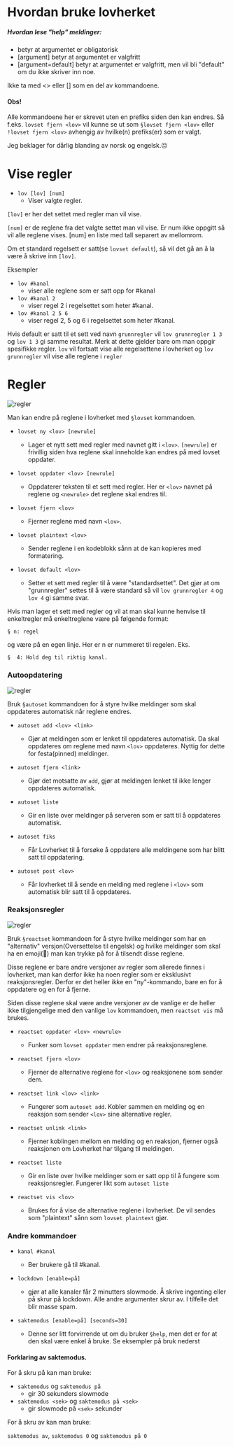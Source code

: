 
# Hvordan bruke lovherket


##### Hvordan lese "help" meldinger:

- <argument> betyr at argumentet er obligatorisk
- [argument] betyr at argumentet er valgfritt
- [argument=default] betyr at argumentet er valgfritt, men vil bli "default" om du ikke skriver inn noe.

Ikke ta med <> eller [] som en del av kommandoene.

#### Obs! 
Alle kommandoene her er skrevet uten en prefiks siden den kan endres. Så f.eks. `lovset fjern <lov>` vil kunne se ut som `§lovset fjern <lov>` eller `!lovset fjern <lov>` avhengig av hvilke(n) prefiks(er) som er valgt.

Jeg beklager for dårlig blanding av norsk og engelsk.😐

# Vise regler

- `lov [lov] [num]`
  - Viser valgte regler.

`[lov]` er her det settet med regler man vil vise.

`[num]` er de reglene fra det valgte settet man vil vise. Er num ikke oppgitt så vil alle reglene vises. [num] en liste med tall separert av mellomrom.

Om et standard regelsett er satt(se `lovset default`), så vil det gå an å la være å skrive inn `[lov]`.

Eksempler
- `lov #kanal`
  - viser alle reglene som er satt opp for #kanal
- `lov #kanal 2`
  - viser regel 2 i regelsettet som heter #kanal.
- `lov #kanal 2 5 6`
  - viser regel 2, 5 og 6 i regelsettet som heter #kanal.

Hvis default er satt til et sett ved navn `grunnregler` vil `lov grunnregler 1 3` og `lov 1 3` gi samme resultat. Merk at dette gjelder bare om man oppgir spesifikke regler. `lov` vil fortsatt vise alle regelsettene i lovherket og `lov grunnregler` vil vise alle reglene i `regler` 


# Regler
![regler](https://i.imgur.com/AESg9Yq.png)

Man kan endre på reglene i lovherket med `§lovset` kommandoen.

- `lovset ny <lov> [newrule]`
  - Lager et nytt sett med regler med navnet gitt i `<lov>`. `[newrule]` er frivillig siden hva reglene skal inneholde kan endres på med lovset oppdater.

- `lovset oppdater <lov> [newrule]`
  - Oppdaterer teksten til et sett med regler. Her er `<lov>` navnet på reglene og `<newrule>` det reglene skal endres til.

- `lovset fjern <lov>`
  - Fjerner reglene med navn `<lov>`.

- `lovset plaintext <lov>`
  - Sender reglene i en kodeblokk sånn at de kan kopieres med formatering.

- `lovset default <lov>`
  - Setter et sett med regler til å være "standardsettet". Det gjør at om "grunnregler" settes til å være standard så vil `lov grunnregler 4` og `lov 4` gi samme svar.


Hvis man lager et sett med regler og vil at man skal kunne henvise til enkeltregler må enkeltreglene være på følgende format:

`§ n: regel`

og være på en egen linje. Her er n er nummeret til regelen. Eks.

`§  4: Hold deg til riktig kanal.`



### Autoopdatering
![regler](https://i.imgur.com/OKuZxD3.png)

Bruk `§autoset` kommandoen for å styre hvilke meldinger som skal oppdateres automatisk når reglene endres.

- `autoset add <lov> <link>`
  - Gjør at meldingen som er lenket til oppdateres automatisk. Da skal oppdateres om reglene med navn `<lov>` oppdateres. Nyttig for dette for festa(pinned) meldinger.

- `autoset fjern <link>`
  - Gjør det motsatte av `add`, gjør at meldingen lenket til ikke lenger oppdateres automatisk.

- `autoset liste`
  - Gir en liste over meldinger på serveren som er satt til å oppdateres automatisk.

- `autoset fiks`
  - Får Lovherket til å forsøke å oppdatere alle meldingene som har blitt satt til oppdatering.

- `autoset post <lov>`
  - Får lovherket til å sende en melding med reglene i `<lov>` som automatisk blir satt til å oppdateres.



### Reaksjonsregler
![regler](https://i.imgur.com/KFlrLv9.png)

Bruk `§reactset` kommandoen for å styre hvilke meldinger som har en "alternativ" versjon(Oversettelse til engelsk) og hvilke meldinger som skal ha en emoji(📨) man kan trykke på for å tilsendt disse reglene.

Disse reglene er bare andre versjoner av regler som allerede finnes i lovherket, man kan derfor ikke ha noen regler som er eksklusivt reaksjonsregler. Derfor er det heller ikke en "ny"-kommando, bare en for å oppdatere og en for å fjerne.

Siden disse reglene skal være andre versjoner av de vanlige er de heller ikke tilgjengelige med den vanlige `lov` kommandoen, men `reactset vis` må brukes.

- `reactset oppdater <lov> <newrule>`
  - Funker som `lovset oppdater` men endrer på reaksjonsreglene.

- `reactset fjern <lov>`
  - Fjerner de alternative reglene for `<lov>` og reaksjonene som sender dem.

- `reactset link <lov> <link>`
  - Fungerer som `autoset add`. Kobler sammen en melding og en reaksjon som sender `<lov>` sine alternative regler.

- `reactset unlink <link>`
  - Fjerner koblingen mellom en melding og en reaksjon, fjerner også reaksjonen om Lovherket har tilgang til meldingen.

- `reactset liste`
  - Gir en liste over hvilke meldinger som er satt opp til å fungere som reaksjonsregler. Fungerer likt som `autoset liste`

- `reactset vis <lov>`
  - Brukes for å vise de alternative reglene i lovherket. De vil sendes som "plaintext" sånn som `lovset plaintext` gjør.


### Andre kommandoer

- `kanal #kanal`
  - Ber brukere gå til #kanal.

- `lockdown [enable=på]`
  - gjør at alle kanaler får 2 minutters slowmode. Å skrive ingenting eller på skrur på lockdown. Alle andre argumenter skrur av. I tilfelle det blir masse spam.

- `saktemodus [enable=på] [seconds=30]`
  - Denne ser litt forvirrende ut om du bruker `§help`, men det er for at den skal være enkel å bruke. Se eksempler på bruk nederst 



#### Forklaring av saktemodus.

For å skru på kan man bruke:

- `saktemodus` og `saktemodus på`
  - gir 30 sekunders slowmode
- `saktemodus <sek>` og `saktemodus på <sek>`
  - gir slowmode på `<sek>` sekunder

For å skru av kan man bruke:

`saktemodus av`, `saktemodus 0` og `saktemodus på 0`